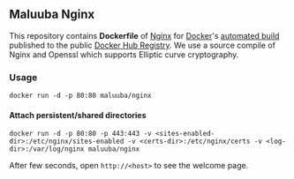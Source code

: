 ## Maluuba Nginx


This repository contains **Dockerfile** of [Nginx](http://nginx.org/) for [Docker](https://www.docker.com/)'s [automated build](https://registry.hub.docker.com/u/maluuba/nginx/) published to the public [Docker Hub Registry](https://registry.hub.docker.com/). We use a source compile of Nginx and Openssl which supports Elliptic curve cryptography.



### Usage

    docker run -d -p 80:80 maluuba/nginx

#### Attach persistent/shared directories

    docker run -d -p 80:80 -p 443:443 -v <sites-enabled-dir>:/etc/nginx/sites-enabled -v <certs-dir>:/etc/nginx/certs -v <log-dir>:/var/log/nginx maluuba/nginx

After few seconds, open `http://<host>` to see the welcome page.
